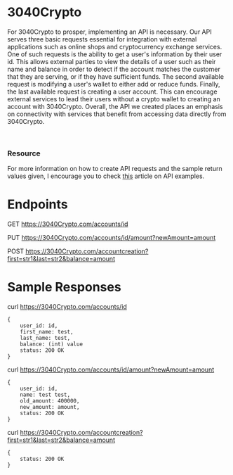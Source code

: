 # 3040Crypto
For 3040Crypto to prosper, implementing an API is necessary. Our API serves three basic requests essential for integration with external applications such as online shops and cryptocurrency exchange services. One of such requests is the ability to get a user's information by their user id. This allows external parties to view the details of a user such as their name and balance in order to detect if the account matches the customer that they are serving, or if they have sufficient funds. The second available request is modifying a user's wallet to either add or reduce funds. Finally, the last available request is creating a user account. This can encourage external services to lead their users without a crypto wallet to creating an account with 3040Crypto. Overall, the API we created places an emphasis on connectivity with services that benefit from accessing data directly from 3040Crypto.

<br />

### Resource
For more information on how to create API requests and the sample return values given, I encourage you to check [this](https://anvilproject.org/guides/content/creating-links) article on API examples.


# Endpoints
GET https://3040Crypto.com/accounts/id

PUT https://3040Crypto.com/accounts/id/amount?newAmount=amount

POST https://3040Crypto.com/accountcreation?first=str1&last=str2&balance=amount

# Sample Responses
curl https://3040Crypto.com/accounts/id

```
{
    user_id: id,
    first_name: test,
    last_name: test,
    balance: (int) value
    status: 200 OK
}
```

curl https://3040Crypto.com/accounts/id/amount?newAmount=amount
```
{
    user_id: id,
    name: test test,
    old_amount: 400000,
    new_amount: amount,
    status: 200 OK
}
```

curl https://3040Crypto.com/accountcreation?first=str1&last=str2&balance=amount

```
{
    status: 200 OK
}
